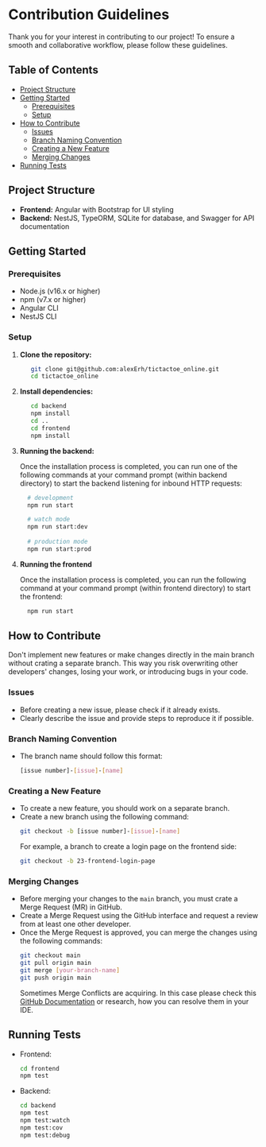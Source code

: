 # Contribution Guidelines

Thank you for your interest in contributing to our project! To ensure a smooth and collaborative workflow, please follow these guidelines.

## Table of Contents
- [Project Structure](#project-structure)
- [Getting Started](#getting-started)
  - [Prerequisites](#prerequisites)
  - [Setup](#setup)
- [How to Contribute](#how-to-contribute)
    - [Issues](#issues)
    - [Branch Naming Convention](#branch-naming-convention)
    - [Creating a New Feature](#creating-a-new-feature)
    - [Merging Changes](#merging-changes)
- [Running Tests](#running-tests)

## Project Structure

- **Frontend:** Angular with Bootstrap for UI styling
- **Backend:** NestJS, TypeORM, SQLite for database, and Swagger for API documentation

## Getting Started

### Prerequisites

- Node.js (v16.x or higher)
- npm (v7.x or higher)
- Angular CLI
- NestJS CLI

### Setup

1. **Clone the repository:**
   ```bash
      git clone git@github.com:alexErh/tictactoe_online.git
      cd tictactoe_online
    ```
2. **Install dependencies:**
    
   ```bash
      cd backend
      npm install
      cd ..
      cd frontend
      npm install
    ```
3. **Running the backend:**

   Once the installation process is completed, you can run one of the following commands at your command prompt (within backend directory) to start the backend listening for inbound HTTP requests:
      
   ```bash
     # development
     npm run start
   
     # watch mode
     npm run start:dev
        
     # production mode
     npm run start:prod
   ```
4. **Running the frontend**
    
    Once the installation process is completed, you can run the following command at your command prompt (within frontend directory) to start the frontend:
    
    ```bash
      npm run start
   ```

## How to Contribute
Don't implement new features or make changes directly in the main branch without crating a separate branch. This way you risk overwriting other developers' changes, losing your work, or introducing bugs in your code.

### Issues
- Before creating a new issue, please check if it already exists.
- Clearly describe the issue and provide steps to reproduce it if possible.
### Branch Naming Convention
- The branch name should follow this format:
    ```bash
  [issue number]-[issue]-[name]
    ```
### Creating a New Feature
- To create a new feature, you should work on a separate branch.
- Create a new branch using the following command:
    ```bash
  git checkout -b [issue number]-[issue]-[name]
    ```
  For example, a branch to create a login page on the frontend side:
    ```bash
  git checkout -b 23-frontend-login-page
    ```
### Merging Changes
- Before merging your changes to the `main` branch, you must crate a Merge Request (MR) in GitHub.
- Create a Merge Request using the GitHub interface and request a review from at least one other developer.
- Once the Merge Request is approved, you can merge the changes using the following commands:
    ```bash
    git checkout main
    git pull origin main
    git merge [your-branch-name]
    git push origin main
    ```
  Sometimes Merge Conflicts are acquiring. In this case please check this [GitHub Documentation](https://docs.github.com/en/pull-requests/collaborating-with-pull-requests/addressing-merge-conflicts/resolving-a-merge-conflict-using-the-command-line) or research, how you can resolve them in your IDE.

## Running Tests
    
- Frontend:
    ```bash
  cd frontend
  npm test
    ```
- Backend:
  ```bash
  cd backend
  npm test
  npm test:watch
  npm test:cov
  npm test:debug
    ```